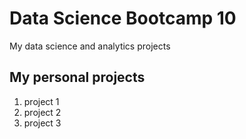 # Data Science Bootcamp 10
My data science and analytics projects

## My personal projects

1. project 1
2. project 2
3. project 3

